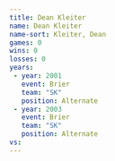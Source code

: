 ```yaml
---
title: Dean Kleiter
name: Dean Kleiter
name-sort: Kleiter, Dean
games: 0
wins: 0
losses: 0
years:
 - year: 2001
   event: Brier
   team: "SK"
   position: Alternate
 - year: 2003
   event: Brier
   team: "SK"
   position: Alternate
vs:
---
```


